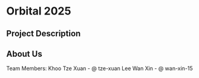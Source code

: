 # Orbital 2025

## Project Description

## About Us
Team Members:
Khoo Tze Xuan - @ tze-xuan
Lee Wan Xin - @ wan-xin-15
